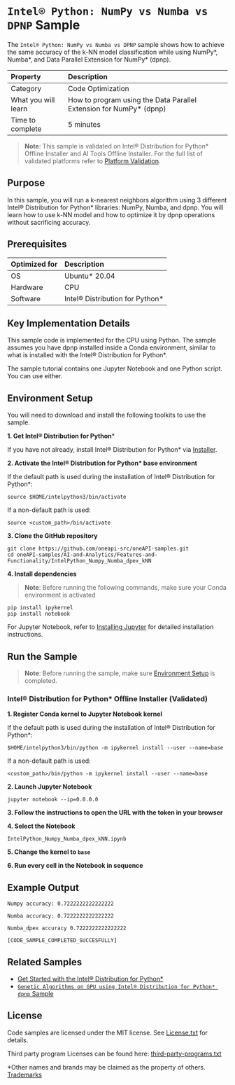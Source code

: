 # `Intel® Python: NumPy vs Numba vs DPNP` Sample

The `Intel® Python: NumPy vs Numba vs DPNP` sample shows how to achieve the same accuracy of the k-NN model classification while using NumPy*, Numba*, and Data Parallel Extension for NumPy* (dpnp).

| Property                | Description
| :---                    | :---
| Category                | Code Optimization
| What you will learn     | How to program using the Data Parallel Extension for NumPy* (dpnp)
| Time to complete        | 5 minutes

>**Note**: This sample is validated on Intel® Distribution for Python* Offline Installer and AI Tools Offline Installer. For the full list of validated platforms refer to [Platform Validation](https://github.com/oneapi-src/oneAPI-samples/tree/master?tab=readme-ov-file#platform-validation).

## Purpose

In this sample, you will run a k-nearest neighbors algorithm using 3 different Intel® Distribution for Python* libraries: NumPy, Numba, and dpnp. You will learn how to use k-NN model and how to optimize it by dpnp operations without sacrificing accuracy.

## Prerequisites

| Optimized for           | Description
|:---                     |:---
| OS                      | Ubuntu* 20.04
| Hardware                | CPU
| Software                | Intel® Distribution for Python*

## Key Implementation Details

This sample code is implemented for the CPU using Python. The sample assumes you have dpnp installed inside a Conda environment, similar to what is installed with the Intel® Distribution for Python*.

The sample tutorial contains one Jupyter Notebook and one Python script. You can use either.

## Environment Setup
You will need to download and install the following toolkits to use the sample.
<!-- Use numbered steps instead of subheadings -->

**1. Get Intel® Distribution for Python***

If you have not already, install Intel® Distribution for Python* via [Installer](https://www.intel.com/content/www/us/en/developer/tools/oneapi/distribution-python-download.html?operatingsystem=linux&linux-install-type=offline).

**2. Activate the Intel® Distribution for Python\* base environment**
<!-- this step is from AI Tools GSG, please don't modify unless GSG is updated -->
If the default path is used during the installation of Intel® Distribution for Python*:
```
source $HOME/intelpython3/bin/activate
```
If a non-default path is used:
```
source <custom_path>/bin/activate
```

**3. Clone the GitHub repository**
<!-- for oneapi-samples: git clone https://github.com/oneapi-src/oneAPI-samples.git
cd oneAPI-samples/AI-and-Analytics/<samples-folder>/<individual-sample-folder> -->
<!-- for migrated samples - provide git clone command for individual repo and cd to sample dir --> 
``` 
git clone https://github.com/oneapi-src/oneAPI-samples.git
cd oneAPI-samples/AI-and-Analytics/Features-and-Functionality/IntelPython_Numpy_Numba_dpex_kNN
```

**4. Install dependencies**
<!-- It is required to have requirement.txt file in sample dir. It should list additional libraries, such as matplotlib, ipykernel etc. -->
>**Note**: Before running the following commands, make sure your Conda environment is activated

```
pip install ipykernel
pip install notebook
``` 
For Jupyter Notebook, refer to [Installing Jupyter](https://jupyter.org/install) for detailed installation instructions.

## Run the Sample
>**Note**: Before running the sample, make sure [Environment Setup](https://github.com/oneapi-src/oneAPI-samples/tree/master/AI-and-Analytics/Features-and-Functionality/IntelPython_Numpy_Numba_dpex_kNN#environment-setup) is completed.

### Intel® Distribution for Python* Offline Installer (Validated)

**1. Register Conda kernel to Jupyter Notebook kernel**

If the default path is used during the installation of Intel® Distribution for Python*:
```
$HOME/intelpython3/bin/python -m ipykernel install --user --name=base
```
If a non-default path is used:
```
<custom_path>/bin/python -m ipykernel install --user --name=base
```
**2. Launch Jupyter Notebook** 
<!-- add other flags to jupyter notebook command if needed, such as port 8888 or allow-root -->
```
jupyter notebook --ip=0.0.0.0
```
**3. Follow the instructions to open the URL with the token in your browser**

**4. Select the Notebook**
<!-- add sample file name -->
```
IntelPython_Numpy_Numba_dpex_kNN.ipynb
```
**5. Change the kernel to `base`**
  <!-- specify relevant kernel name(s), for example `pytorch` -->
**6. Run every cell in the Notebook in sequence**

## Example Output

```
Numpy accuracy: 0.7222222222222222

Numba accuracy: 0.7222222222222222

Numba_dpex accuracy 0.7222222222222222

[CODE_SAMPLE_COMPLETED_SUCCESFULLY]
```

## Related Samples

* [Get Started with the Intel® Distribution for Python*](https://www.intel.com/content/www/us/en/developer/articles/technical/get-started-with-intel-distribution-for-python.html)
* [`Genetic Algorithms on GPU using Intel® Distribution for Python* dpnp` Sample](https://github.com/oneapi-src/AI-and-Analytics/Features-and-Functionality/IntelPython_GPU_dpnp_Genetic_Algorithm/README.md)
## License

Code samples are licensed under the MIT license. See
[License.txt](https://github.com/oneapi-src/oneAPI-samples/blob/master/License.txt)
for details.

Third party program Licenses can be found here:
[third-party-programs.txt](https://github.com/oneapi-src/oneAPI-samples/blob/master/third-party-programs.txt)

*Other names and brands may be claimed as the property of others. [Trademarks](https://www.intel.com/content/www/us/en/legal/trademarks.html)
